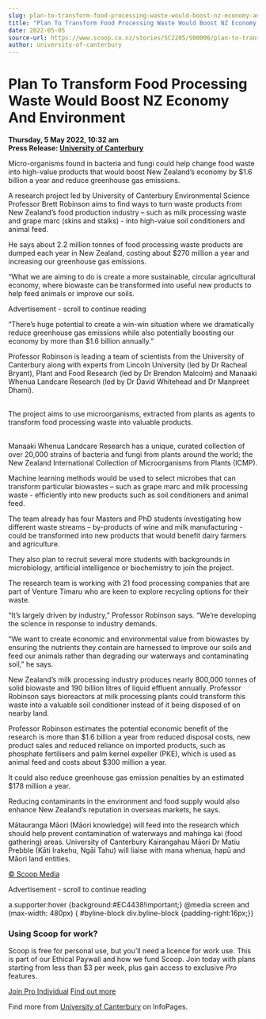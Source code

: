 ```yaml
---
slug: plan-to-transform-food-processing-waste-would-boost-nz-economy-and-environment
title: "Plan To Transform Food Processing Waste Would Boost NZ Economy And Environment"
date: 2022-05-05
source-url: https://www.scoop.co.nz/stories/SC2205/S00006/plan-to-transform-food-processing-waste-would-boost-nz-economy-and-environment.htm
author: university-of-canterbury
---
```

Plan To Transform Food Processing Waste Would Boost NZ Economy And Environment
==============================================================================

**Thursday, 5 May 2022, 10:32 am**  
**Press Release: [University of Canterbury](https://info.scoop.co.nz/University_of_Canterbury)**

Micro-organisms found in bacteria and fungi could help change food waste into high-value products that would boost New Zealand’s economy by $1.6 billion a year and reduce greenhouse gas emissions.

A research project led by University of Canterbury Environmental Science Professor Brett Robinson aims to find ways to turn waste products from New Zealand’s food production industry – such as milk processing waste and grape marc (skins and stalks) - into high-value soil conditioners and animal feed.

He says about 2.2 million tonnes of food processing waste products are dumped each year in New Zealand, costing about $270 million a year and increasing our greenhouse gas emissions.

“What we are aiming to do is create a more sustainable, circular agricultural economy, where biowaste can be transformed into useful new products to help feed animals or improve our soils.

Advertisement - scroll to continue reading





“There’s huge potential to create a win-win situation where we dramatically reduce greenhouse gas emissions while also potentially boosting our economy by more than $1.6 billion annually.”

Professor Robinson is leading a team of scientists from the University of Canterbury along with experts from Lincoln University (led by Dr Racheal Bryant), Plant and Food Research (led by Dr Brendon Malcolm) and Manaaki Whenua Landcare Research (led by Dr David Whitehead and Dr Manpreet Dhami).  
 

The project aims to use microorganisms, extracted from plants as agents to transform food processing waste into valuable products.  
 

Manaaki Whenua Landcare Research has a unique, curated collection of over 20,000 strains of bacteria and fungi from plants around the world; the New Zealand International Collection of Microorganisms from Plants (ICMP).

Machine learning methods would be used to select microbes that can transform particular biowastes – such as grape marc and milk processing waste - efficiently into new products such as soil conditioners and animal feed.

The team already has four Masters and PhD students investigating how different waste streams – by-products of wine and milk manufacturing - could be transformed into new products that would benefit dairy farmers and agriculture.

They also plan to recruit several more students with backgrounds in microbiology, artificial intelligence or biochemistry to join the project.

The research team is working with 21 food processing companies that are part of Venture Timaru who are keen to explore recycling options for their waste.

“It’s largely driven by industry,” Professor Robinson says. “We’re developing the science in response to industry demands.

“We want to create economic and environmental value from biowastes by ensuring the nutrients they contain are harnessed to improve our soils and feed our animals rather than degrading our waterways and contaminating soil,” he says.

New Zealand’s milk processing industry produces nearly 800,000 tonnes of solid biowaste and 190 billion litres of liquid effluent annually. Professor Robinson says bioreactors at milk processing plants could transform this waste into a valuable soil conditioner instead of it being disposed of on nearby land.

Professor Robinson estimates the potential economic benefit of the research is more than $1.6 billion a year from reduced disposal costs, new product sales and reduced reliance on imported products, such as phosphate fertilisers and palm kernel expeller (PKE), which is used as animal feed and costs about $300 million a year.

It could also reduce greenhouse gas emission penalties by an estimated $178 million a year.

Reducing contaminants in the environment and food supply would also enhance New Zealand’s reputation in overseas markets, he says.

Mātauranga Māori (Māori knowledge) will feed into the research which should help prevent contamination of waterways and mahinga kai (food gathering) areas. University of Canterbury Kairangahau Māori Dr Matiu Prebble (Kāti Irakehu, Ngāi Tahu) will liaise with mana whenua, hapū and Māori land entities.

[© Scoop Media](http://www.scoop.co.nz/about/terms.html)  

Advertisement - scroll to continue reading



a.supporter:hover {background:#EC4438!important;} @media screen and (max-width: 480px) { #byline-block div.byline-block {padding-right:16px;}}

### Using Scoop for work?

Scoop is free for personal use, but you’ll need a licence for work use. This is part of our Ethical Paywall and how we fund Scoop. Join today with plans starting from less than $3 per week, plus gain access to exclusive _Pro_ features.  
  
[Join Pro Individual](https://pro.scoop.co.nz/Individual/?from=ProIn24) [Find out more](https://pro.scoop.co.nz/using-scoop-for-work/?from=ProIn24)

Find more from [University of Canterbury](https://info.scoop.co.nz/University_of_Canterbury) on InfoPages.